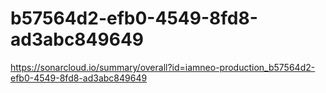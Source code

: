 # b57564d2-efb0-4549-8fd8-ad3abc849649
https://sonarcloud.io/summary/overall?id=iamneo-production_b57564d2-efb0-4549-8fd8-ad3abc849649
